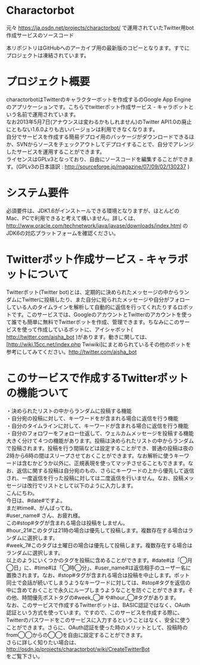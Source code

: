 # Charactorbot
元々 https://ja.osdn.net/projects/charactorbot/ で運用されていたTwitter用bot作成サービスのソースコード

本リポジトリはGitHubへのアーカイブ用の最新版のコピーとなります。すでにプロジェクトは凍結されています。

# プロジェクト概要
charactorbotはTwitterのキャラクターボットを作成するのGoogle App Engineのアプリケーションです。こちらでtwitterボット作成サービス - キャラボットという名前で運用されています。  
なお2013年5月7日(アナウンスは変わるかもしれません)のTwitter API1.0の廃止にともない1.6.0よりも古いバージョンは利用できなくなります。  
自分でサービスを作成する簡易デプロイ用のパッケージがダウンロードできるほか、SVNからソースをチェックアウトしてデプロイすることで、自分でアレンジしたサービスを運用することができます。  
ライセンスはGPLv3となっており、自由にソースコードを編集することができます。(GPLv3の日本語訳 : http://sourceforge.jp/magazine/07/09/02/130237 )  

# システム要件

必須要件は、JDK1.6がインストールできる環境となりますが、ほとんどのMac、PCで利用できると考えて構いません。詳しくは、 http://www.oracle.com/technetwork/java/javase/downloads/index.html のJDK6の対応プラットフォームを確認ください。  


# Twitterボット作成サービス - キャラボットについて 
Twitterボット(Twitter bot)とは、定期的に決められたメッセージの中からランダムにTwitterに投稿したり、また自分に宛られたメッセージや自分がフォローしている人のタイムラインを解析して自動的に返信を行ってくれたりするロボットです。このサービスでは、GoogleのアカウントとTwitterのアカウントを使って誰でも簡単に無料でTwitterボットを作成、管理できます。ちなみにこのサービスを使って作成しているボットに、アイシャボット( http://twitter.com/aisha_bot )があります。動きに関しては、[http://wiki.15cc.net/index.php Twiwiki]にまとめられているその他のボットを参考にしてみてください。http://twitter.com/aisha_bot  

# このサービスで作成するTwitterボットの機能ついて

・決められたリストの中からランダムに投稿する機能  
・自分宛の投稿に対して、キーワードをが含まれる場合に返信を行う機能  
・自分のタイムラインに対して、キーワードが含まれる場合に返信を行う機能  
・自分のフォロワーをフォロー仕返して、ウェルカムメッセージを投稿する機能  
大きく分けて４つの機能があります。投稿は決められたリストの中からランダムで投稿されます。投稿を行う間隔などは設定することができ、普通の投稿は夜の2時から6時の間はスリープさせておくことができます。なお解析に使うキーワードは含むかどうか以外に、正規表現を使ってマッチさせることもできます。なお、返信に関する投稿は自分宛のもの、さらにキーワードの上から優先して返信され、一度返信を行った投稿に対しては二度返信を行いません。なお、投稿メッセージは改行でリストとして以下のように入力します。  
こんにちわ。  
今日は、#date#ですよ。  
まだ#time#、がんばってね。  
#user_name# さん、お疲れ様。  
この#stop#タグが含まれる場合は投稿をしません。  
#hour_21#このタグは21時の場合は優先して投稿します。複数存在する場合はランダムに選択します。  
#week_7#このタグは土曜日の場合は優先して投稿します。複数存在する場合はランダムに選択します。  
以上のようにいくつかのタグを投稿に含めることができます。#date#は「◯月◯日」に、#time#は「◯時◯分」、#user_name#は返信相手のユーザー名に置換されます。なお、#stop#タグが含まれる場合は投稿を中止します。ボット同士で会話が続いてしまうようなキーワードに対しては、#stop#タグを返信の中に含めておくことで永久にループしまうようなことを防ぐことができます。その他、時間優先ポストタグの#week_◯# や#hour_◯#タグがあります。  
なお、このサービスで作成するTwitterボットは、BASIC認証ではなく、OAuth認証という方式を使っています。ですので、このサービスを作成する際に、Twitterのパスワードをこのサービスに入力するということはなく、安全に使うことができます。さらに、OAuth認証を使った時のメリットとして、投稿時のfrom◯◯からの◯◯を自由に設定することができます。  
さらに詳しく知りたい場合は、  
http://osdn.jp/projects/charactorbot/wiki/CreateTwitterBot  
をご覧下さい。  

